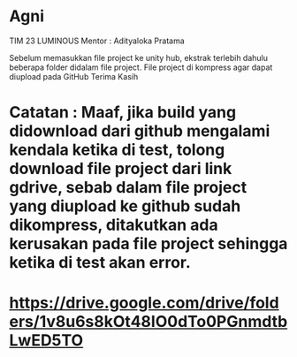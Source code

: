 # Agni

TIM 23 LUMINOUS</b>
Mentor : Adityaloka Pratama
    
Sebelum memasukkan file project ke unity hub, ekstrak terlebih dahulu beberapa folder didalam file project.
File project di kompress agar dapat diupload pada GitHub
Terima Kasih


# Catatan : Maaf, jika build yang didownload dari github mengalami kendala ketika di test, tolong download file project dari link gdrive, sebab dalam file project yang diupload ke github sudah dikompress, ditakutkan ada kerusakan pada file project sehingga ketika di test akan error.

# https://drive.google.com/drive/folders/1v8u6s8kOt48IO0dTo0PGnmdtbLwED5TO
